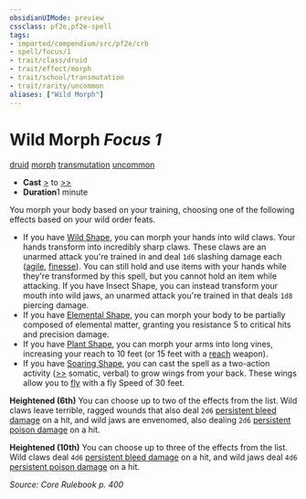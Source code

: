 ```yaml
---
obsidianUIMode: preview
cssclass: pf2e,pf2e-spell
tags:
- imported/compendium/src/pf2e/crb
- spell/focus/1
- trait/class/druid
- trait/effect/morph
- trait/school/transmutation
- trait/rarity/uncommon
aliases: ["Wild Morph"]
---
```

# Wild Morph *Focus 1*   
[druid](rules/traits/druid.md)  [morph](morph.md)  [transmutation](transmutation.md)  [uncommon](uncommon.md)  

- **Cast** [>](chapter-9-playing-the-game.md#Actions "Single Action") to [>>](chapter-9-playing-the-game.md#Actions "Two-Action") 
- **Duration**1 minute

You morph your body based on your training, choosing one of the following effects based on your wild order feats.

- If you have [Wild Shape](../feats/wild-shape.md), you can morph your hands into wild claws. Your hands transform into incredibly sharp claws. These claws are an unarmed attack you're trained in and deal `1d6` slashing damage each ([agile](agile.md), [finesse](finesse.md)). You can still hold and use items with your hands while they're transformed by this spell, but you cannot hold an item while attacking. If you have Insect Shape, you can instead transform your mouth into wild jaws, an unarmed attack you're trained in that deals `1d8` piercing damage.
- If you have [Elemental Shape](../feats/elemental-shape.md), you can morph your body to be partially composed of elemental matter, granting you resistance 5 to critical hits and precision damage.
- If you have [Plant Shape](../feats/plant-shape.md), you can morph your arms into long vines, increasing your reach to 10 feet (or 15 feet with a [reach](reach.md) weapon).
- If you have [Soaring Shape](../feats/soaring-shape.md), you can cast the spell as a two-action activity ([>>](chapter-9-playing-the-game.md#Actions "Two-Action") somatic, verbal) to grow wings from your back. These wings allow you to [fly](rules/actions/fly.md) with a fly Speed of 30 feet.

**Heightened (6th)** You can choose up to two of the effects from the list. Wild claws leave terrible, ragged wounds that also deal `2d6` [persistent bleed damage](conditions.md#Persistent%20Damage) on a hit, and wild jaws are envenomed, also dealing `2d6` [persistent poison damage](conditions.md#Persistent%20Damage) on a hit.

**Heightened (10th)** You can choose up to three of the effects from the list. Wild claws deal `4d6` [persistent bleed damage](conditions.md#Persistent%20Damage) on a hit, and wild jaws deal `4d6` [persistent poison damage](conditions.md#Persistent%20Damage) on a hit.

*Source: Core Rulebook p. 400*